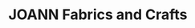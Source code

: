 ---
title: "JOANN Fabrics and Crafts"
url: /eastland-place/joann-fabrics-and-crafts/
shop: Basteln
---